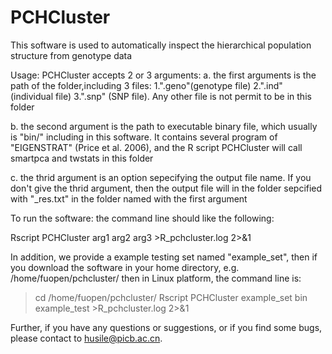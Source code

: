 # PCHCluster
This software is used to automatically inspect the hierarchical population structure from genotype data

Usage: PCHCluster accepts 2 or 3 arguments:
a.  the first arguments is the path of the folder,including 3 files:
1.".geno"(genotype file) 2.".ind" (individual file) 3.".snp" (SNP file). Any other file is not permit to be in this folder

b.  the second argument is the path to executable binary file, which usually is "bin/" including in this software. It contains
several program of "EIGENSTRAT" (Price et al. 2006), and the R script PCHCluster will call smartpca and twstats in this folder

c.  the thrid argument is an option sepecifying the output file name. If you don't give the thrid argument, then the output
file will in the folder sepcified with "_res.txt" in the folder named with the first argument

To run the software: the command line should like the following:

Rscript PCHCluster arg1 arg2 arg3 >R_pchcluster.log 2>&1 

In addition, we provide a example testing set named "example_set", then if you download the software in your home directory,
e.g. /home/fuopen/pchcluster/
then in Linux platform, the command line is:
>cd /home/fuopen/pchcluster/
>Rscript PCHCluster example_set bin example_test >R_pchcluster.log 2>&1

Further, if you have any questions or suggestions, or if you find some bugs, please contact to husile@picb.ac.cn.
